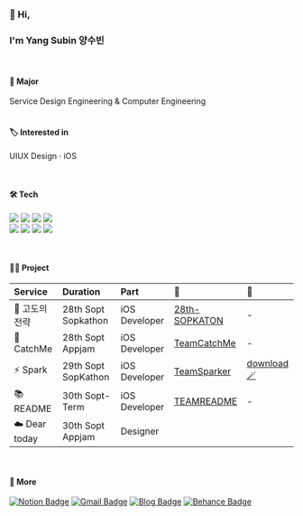 <div>

### 👾 Hi, 
### I'm Yang Subin 양수빈   
<br>   


#### 🏫 Major
Service Design Engineering & Computer Engineering   
<br>
   
#### 🏷 Interested in
UIUX Design · iOS

<br>

#### 🛠 Tech
<img src="https://img.shields.io/badge/Swift-FA7343?style=flat-square&logo=Swift&logoColor=white"/> <img src="https://img.shields.io/badge/HTML5-E34F26?style=flat-square&logo=HTML5&logoColor=white"/> <img src="https://img.shields.io/badge/CSS3-1572B6?style=flat-square&logo=CSS3&logoColor=white"/> <img src="https://img.shields.io/badge/Python-3766AB?style=flat-square&logo=Python&logoColor=white"/>      
<img src="https://img.shields.io/badge/Figma-292929?style=flat-square&logo=Figma&logoColor=white"/> <img src="https://img.shields.io/badge/Adobe XD-700f59?style=flat-square&logo=Adobe XD&logoColor=white"/> <img src="https://img.shields.io/badge/Adobe Illustrator-FF9A00?style=flat-square&logo=Adobe Illustrator&logoColor=white"/> <img src="https://img.shields.io/badge/Adobe After Effects-6661b8?style=flat-square&logo=Adobe After Effects&logoColor=white"/>
   
<br>

#### 👩‍💻 Project
| Service | Duration | Part | 📎 | 🍎 |
|:------|:------|:------|:------|:------|
| 🥔  고도의 전략 | 28th Sopt Sopkathon | iOS Developer | [28th-SOPKATON](https://github.com/28th-SOPKATON) | - |
| 👻 CatchMe | 28th Sopt Appjam | iOS Developer | [TeamCatchMe](https://github.com/TeamCatchMe) | - |
|  ⚡️ Spark | 29th Sopt SopKathon | iOS Developer | [TeamSparker](https://github.com/TeamSparker) | [download🪄](https://apps.apple.com/kr/app/spark-%EC%8A%A4%ED%8C%8C%ED%81%AC-%EC%B9%9C%EA%B5%AC%EC%99%80-%EC%8A%B5%EA%B4%80-%EA%B4%80%EB%A6%AC/id1605811861) |
| 📚 README | 30th Sopt-Term | iOS Developer | [TEAMREADME](https://github.com/TEAM-README) | - |
| ☁️ Dear today | 30th Sopt Appjam | Designer | | |

<br>


#### 💭 More
[![Notion Badge](https://img.shields.io/badge/Portfolio-000000?style=flat-square&logo=Notion&logoColor=white)](https://nosy-repair-8a6.notion.site/Portfolio-59ff5c49ab5948d7825aa797033bd045) 
[![Gmail Badge](https://img.shields.io/badge/Gmail-d14836?style=flat-square&logo=Gmail&logoColor=white&link=mailto:snugyun01@gmail.com)](mailto:cindy010670@gmail.com)
[![Blog Badge](https://img.shields.io/badge/Blog-624ea6?style=flat-square&logo=GitHub&logoColor=white)](https://yang-subinn.tistory.com/)
[![Behance Badge](https://img.shields.io/badge/Behance-1769FF?style=flat-square&logo=Behance&logoColor=white)](https://www.behance.net/cindy01067a2ab)




   
</div>

<!--
**yangsubinn/yangsubinn** is a ✨ _special_ ✨ repository because its `README.md` (this file) appears on your GitHub profile.

Here are some ideas to get you started:

- 🔭 I’m currently working on ...
- 🌱 I’m currently learning ...
- 👯 I’m looking to collaborate on ...
- 🤔 I’m looking for help with ...
- 💬 Ask me about ...
- 📫 How to reach me: ...
- 😄 Pronouns: ...
- ⚡ Fun fact: ...
-->
